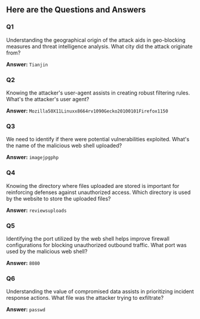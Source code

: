 ## Here are the Questions and Answers

### Q1
Understanding the geographical origin of the attack aids in geo-blocking measures and threat intelligence analysis. What city did the attack originate from?

**Answer:** `Tianjin`



### Q2
Knowing the attacker's user-agent assists in creating robust filtering rules. What's the attacker's user agent?

**Answer:** `Mozilla50X11Linuxx8664rv1090Gecko20100101Firefox1150`



### Q3
We need to identify if there were potential vulnerabilities exploited. What's the name of the malicious web shell uploaded?

**Answer:** `imagejpgphp`



### Q4
Knowing the directory where files uploaded are stored is important for reinforcing defenses against unauthorized access. Which directory is used by the website to store the uploaded files?

**Answer:** `reviewsuploads`



### Q5
Identifying the port utilized by the web shell helps improve firewall configurations for blocking unauthorized outbound traffic. What port was used by the malicious web shell?

**Answer:** `8080`



### Q6
Understanding the value of compromised data assists in prioritizing incident response actions. What file was the attacker trying to exfiltrate?

**Answer:** `passwd`
